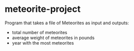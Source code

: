 # meteorite-project

Program that takes a file of Meteorites as input and outputs:
- total number of meteorites
- average weight of meteorites in pounds
- year with the most meteorites
